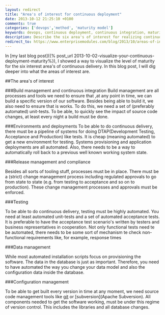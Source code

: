 ```yaml
---
layout: redirect
title: "Area's of interest for continuous deployment"
date: 2013-10-12 21:25:10 +0100
comments: true
categories: ['devops','method', 'maturity model']
keywords: devops, continuous deployment, continuous integration, maturity, cmm
description: Describe the six area's of interest for realizing continuous delivery
redirect_to: https://www.enterprisemodules.com/blog/2013/10/areas-of-interest-to-realize-continuous-deployment/
---
```

In [my last blog post]({% post_url 2013-10-02-visualize-your-continuous-deployment-maturity%}), I showed a way to visualize the level of maturity for the six interest area's of continuous delivery. In this blog post,  I will dig deeper into what the areas of interest are.

<!-- more -->

##The area's of interest

###Build management and continuous integration
Build management are all processes and tools we need to ensure that ,at any point in time, we can build a specific version of our software. Besides being able to build it, we also need to ensure that is works. To do this, we need a set of (preferably automated) unit-tests. To be able, to quickly see the impact of source code changes, at least every night a build must be done.

###Environments and deployments
To be able to do continuous delivery, there must be a pipeline of systems for doing DTAP(Development Testing, Acceptance and Production) like tests. It is cheap (meaning automated) to get a new environment for testing. Systems provisioning and application deployments are all automated. Also, there needs to be a way to automatically roll back to a previous well known working system state.

###Release management and compliance

Besides all sorts of tooling stuff, processes must be in place. There must be a (strict) change management process including regulated approvals to go from state to state (e.g. from testing to acceptance and so on to production). These change management processes and approvals must be enforced.

###Testing

To be able to do continuous delivery, testing must be highly automated. You need at least automated unit-tests and a set of automated acceptance tests. It is preferable to have the acceptance test scenario's written by testers and business representatives in cooperation. Not only functional tests need te be automated, there needs to be some sort of mechanism te check non-functional requirements like, for example, response times

###Data management

While most automated installation scripts focus on provisioning the software. The data in the database is just as important. Therefore, you need to have automated the way you change your data model and also the configuration data inside the database.

###Configuration management

To be able to get built every version in time at any moment,  we need source code management tools like [git](http://git-scm.com/) or [subversion](Apache Subversion). All components needed to get the software working, must be under this regime of version control. This includes the libraries and all database changes.

